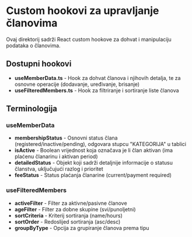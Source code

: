# Custom hookovi za upravljanje članovima

Ovaj direktorij sadrži React custom hookove za dohvat i manipulaciju podataka o članovima.

## Dostupni hookovi

- **useMemberData.ts** - Hook za dohvat članova i njihovih detalja, te za osnovne operacije (dodavanje, uređivanje, brisanje)
- **useFilteredMembers.ts** - Hook za filtriranje i sortiranje liste članova

## Terminologija

### useMemberData

- **membershipStatus** - Osnovni status člana (registered/inactive/pending), odgovara stupcu "KATEGORIJA" u tablici
- **isActive** - Boolean vrijednost koja označava je li član aktivan (ima plaćenu članarinu i aktivan period)
- **detailedStatus** - Objekt koji sadrži detaljnije informacije o statusu članstva, uključujući razlog i prioritet
- **feeStatus** - Status plaćanja članarine (current/payment required)

### useFilteredMembers

- **activeFilter** - Filter za aktivne/pasivne članove
- **ageFilter** - Filter za dobne skupine (svi/punoljetni)
- **sortCriteria** - Kriterij sortiranja (name/hours)
- **sortOrder** - Redoslijed sortiranja (asc/desc)
- **groupByType** - Opcija za grupiranje članova prema tipu
